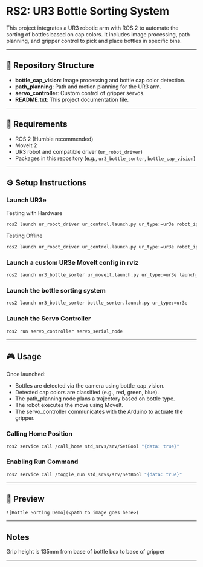 # RS2: UR3 Bottle Sorting System

This project integrates a UR3 robotic arm with ROS 2 to automate the sorting of bottles based on cap colors. 
It includes image processing, path planning, and gripper control to pick and place bottles in specific bins.

---

## 📁 Repository Structure

- **bottle_cap_vision**: Image processing and bottle cap color detection.
- **path_planning**: Path and motion planning for the UR3 arm.
- **servo_controller**: Custom control of gripper servos.
- **README.txt**: This project documentation file.

---

## 🧰 Requirements

- ROS 2 (Humble recommended)
- MoveIt 2
- UR3 robot and compatible driver (`ur_robot_driver`)
- Packages in this repository (e.g., `ur3_bottle_sorter`, `bottle_cap_vision`)

---

## ⚙️ Setup Instructions

### Launch UR3e
Testing with Hardware
```bash
ros2 launch ur_robot_driver ur_control.launch.py ur_type:=ur3e robot_ip:=192.168.0.194 launch_rviz:=false
```
Testing Offline
```bash
ros2 launch ur_robot_driver ur_control.launch.py ur_type:=ur3e robot_ip:=yyy.yyy.yyy.yyy use_fake_hardware:=true launch_rviz:=false
```

### Launch a custom UR3e MoveIt config in rviz
```bash
ros2 launch ur3_bottle_sorter ur_moveit.launch.py ur_type:=ur3e launch_rviz:=true
```

### Launch the bottle sorting system
```bash
ros2 launch ur3_bottle_sorter bottle_sorter.launch.py ur_type:=ur3e
```

### Launch the Servo Controller
```bash
ros2 run servo_controller servo_serial_node
```
---

## 🎮 Usage

Once launched:
- Bottles are detected via the camera using bottle_cap_vision.
- Detected cap colors are classified (e.g., red, green, blue).
- The path_planning node plans a trajectory based on bottle type.
- The robot executes the move using MoveIt.
- The servo_controller communicates with the Arduino to actuate the gripper.

### Calling Home Position
```bash
ros2 service call /call_home std_srvs/srv/SetBool "{data: true}"
```

### Enabling Run Command
```bash
ros2 service call /toggle_run std_srvs/srv/SetBool "{data: true}"
```

---

## 📸 Preview
```
![Bottle Sorting Demo](<path to image goes here>)
```
---

## Notes
Grip height is 135mm from base of bottle box to base of gripper

---
